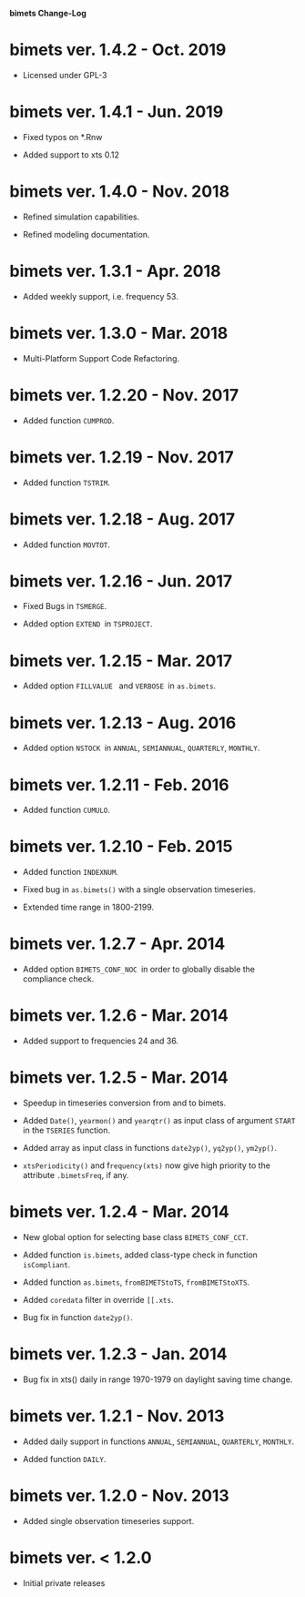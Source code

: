 
**bimets Change-Log**

bimets ver. 1.4.2 - Oct. 2019
==============================

* Licensed under GPL-3

bimets ver. 1.4.1 - Jun. 2019
==============================

* Fixed typos on *.Rnw

* Added support to xts 0.12


bimets ver. 1.4.0 - Nov. 2018
==============================

* Refined simulation capabilities.

* Refined modeling documentation.


bimets ver. 1.3.1 - Apr. 2018
==============================

* Added weekly support, i.e. frequency 53.


bimets ver. 1.3.0 - Mar. 2018
==============================

* Multi-Platform Support Code Refactoring.


bimets ver. 1.2.20 - Nov. 2017
==============================

* Added function `CUMPROD`.


bimets ver. 1.2.19 - Nov. 2017
==============================

* Added function `TSTRIM`.


bimets ver. 1.2.18 - Aug. 2017
==============================

* Added function `MOVTOT`.


bimets ver. 1.2.16 - Jun. 2017
==============================

* Fixed Bugs in `TSMERGE`.

* Added option `EXTEND `in `TSPROJECT`.


bimets ver. 1.2.15 - Mar. 2017
==============================

* Added option `FILLVALUE ` and `VERBOSE `in `as.bimets`.


bimets ver. 1.2.13 - Aug. 2016
==============================

* Added option `NSTOCK `in `ANNUAL`, `SEMIANNUAL`, `QUARTERLY`, `MONTHLY`.


bimets ver. 1.2.11 - Feb. 2016
==============================

* Added function `CUMULO`.


bimets ver. 1.2.10 - Feb. 2015
==============================

* Added function `INDEXNUM`.
 
* Fixed bug in `as.bimets()` with a single observation timeseries.

* Extended time range in 1800-2199.


bimets ver. 1.2.7 - Apr. 2014
==============================

* Added option `BIMETS_CONF_NOC `in order to globally disable the compliance check.


bimets ver. 1.2.6 - Mar. 2014
==============================

* Added support to frequencies 24 and 36.


bimets ver. 1.2.5 - Mar. 2014
==============================

* Speedup in timeseries conversion from and to bimets.

* Added `Date()`, `yearmon()` and `yearqtr()` as input class of argument `START` in the `TSERIES` function.

* Added array as input class in functions `date2yp()`, `yq2yp()`, `ym2yp()`.

* `xtsPeriodicity()` and f`requency(xts)` now give high priority to the attribute `.bimetsFreq`, if any.


bimets ver. 1.2.4 - Mar. 2014
==============================

* New global option for selecting base class `BIMETS_CONF_CCT`.

* Added function `is.bimets`, added class-type check in function `isCompliant`.

* Added function `as.bimets`, `fromBIMETStoTS`, `fromBIMETStoXTS`.

* Added `coredata` filter in override `[[.xts`.

* Bug fix in function `date2yp()`.


bimets ver. 1.2.3 - Jan. 2014
==============================

* Bug fix in xts() daily in range 1970-1979 on daylight saving time change.


bimets ver. 1.2.1 - Nov. 2013
==============================

* Added daily support in functions `ANNUAL`, `SEMIANNUAL`, `QUARTERLY`, `MONTHLY`.

* Added function `DAILY`.


bimets ver. 1.2.0 - Nov. 2013
==============================

* Added single observation timeseries support.


bimets ver. < 1.2.0
==============================

* Initial private releases
